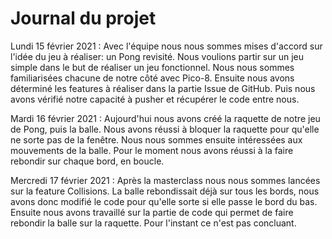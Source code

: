 # Journal du projet

Lundi 15 février 2021 :
Avec l'équipe nous nous sommes mises d'accord sur l'idée du jeu à réaliser: un Pong revisité.
Nous voulions partir sur un jeu simple dans le but de réaliser un jeu fonctionnel.
Nous nous sommes familiarisées chacune de notre côté avec Pico-8.
Ensuite nous avons déterminé les features à réaliser dans la partie Issue de GitHub.
Puis nous avons vérifié notre capacité à pusher et récupérer le code entre nous.


Mardi 16 février 2021 :
Aujourd'hui nous avons créé la raquette de notre jeu de Pong, puis la balle. 
Nous avons réussi à bloquer la raquette pour qu'elle ne sorte pas de la fenêtre.
Nous nous sommes ensuite intéressées aux mouvements de la balle.
Pour le moment nous avons réussi à la faire rebondir sur chaque bord, en boucle.


Mercredi 17 février 2021 :
Après la masterclass nous nous sommes lancées sur la feature Collisions.
La balle rebondissait déjà sur tous les bords, nous avons donc modifié le code pour qu'elle sorte si elle passe le bord du bas.
Ensuite nous avons travaillé sur la partie de code qui permet de faire rebondir la balle sur la raquette.
Pour l'instant ce n'est pas concluant.
